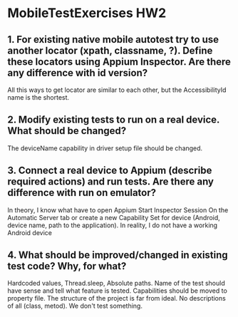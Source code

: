 # MobileTestExercises HW2

## 1. For existing native mobile autotest try to use another locator (xpath, classname, ?). Define these locators using Appium Inspector. Are there any difference with id version?
All this ways to get locator are similar to each other, but the AccessibilityId name is the shortest.

## 2. Modify existing tests to run on a real device. What should be changed?
The deviceName capability in driver setup file should be changed.

## 3. Connect a real device to Appium (describe required actions) and run tests. Are there any difference with run on emulator?
In theory, I know what have to open Appium Start Inspector Session On the Automatic Server tab or create a new Capability Set for device (Android, device name, path to the application).
In reality, I do not have a working Android device

## 4. What should be improved/changed in existing test code? Why, for what?
Hardcoded values, Thread.sleep, Absolute paths. Name of the test should have sense and tell what feature is tested. Capabilities should be moved to property file.
The structure of the project is far from ideal. No descriptions of all (class, metod). We don't test something.
